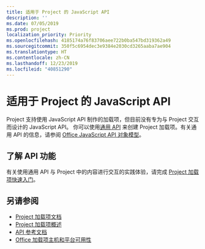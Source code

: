 ```yaml
---
title: 适用于 Project 的 JavaScript API
description: ''
ms.date: 07/05/2019
ms.prod: project
localization_priority: Priority
ms.openlocfilehash: 4185174a76f83706aee722b0ba547bd319362a49
ms.sourcegitcommit: 350f5c6954dec3e9384e2030cd3265aaba7ae904
ms.translationtype: HT
ms.contentlocale: zh-CN
ms.lasthandoff: 12/23/2019
ms.locfileid: "40851290"
---
```

# <a name="javascript-api-for-project"></a>适用于 Project 的 JavaScript API

Project 支持使用 JavaScript API 制作的加载项，但目前没有专为与 Project 交互而设计的 JavaScript API。 你可以使用[通用 API](/javascript/api/office) 来创建 Project 加载项。有关通用 API 的信息，请参阅 [Office JavaScript API 对象模型](../../develop/office-javascript-api-object-model.md)。 

## <a name="learn-about-api-capabilities"></a>了解 API 功能

有关使用通用 API 与 Project 中的内容进行交互的实践体验，请完成 [Project 加载项快速入门](../../quickstarts/project-quickstart.md)。 

## <a name="see-also"></a>另请参阅

- [Project 加载项文档](../../project/index.md)
- [Project 加载项概述](../../project/project-add-ins.md)
- [API 参考文档](../javascript-api-for-office.md)
- [Office 加载项主机和平台可用性](../../overview/office-add-in-availability.md)